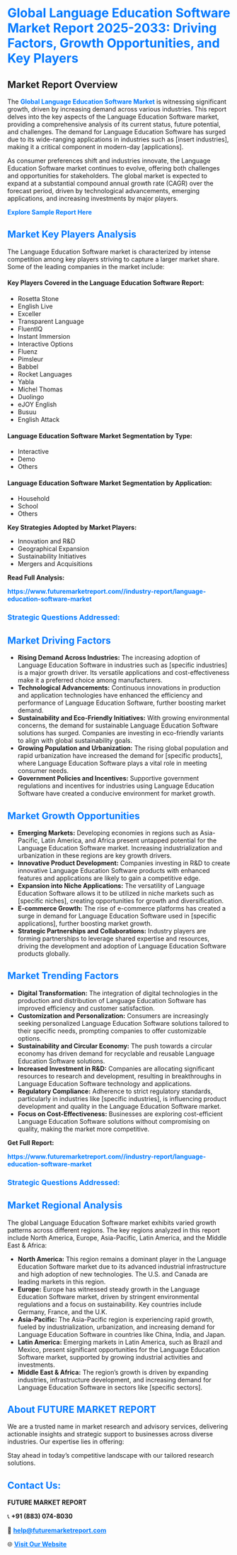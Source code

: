 <h1 style="color: #007BFF;">Global Language Education Software Market Report 2025-2033: Driving Factors, Growth Opportunities, and Key Players</h1>

<section id="overview">
<h2>Market Report Overview</h2>
<p>The <a href="https://www.futuremarketreport.com//industry-report/language-education-software-market" style="color: #007BFF; text-decoration: none;"><strong>Global Language Education Software Market</strong></a> is witnessing significant growth, driven by increasing demand across various industries. This report delves into the key aspects of the Language Education Software market, providing a comprehensive analysis of its current status, future potential, and challenges. The demand for Language Education Software has surged due to its wide-ranging applications in industries such as [insert industries], making it a critical component in modern-day [applications].</p>
<p>As consumer preferences shift and industries innovate, the Language Education Software market continues to evolve, offering both challenges and opportunities for stakeholders. The global market is expected to expand at a substantial compound annual growth rate (CAGR) over the forecast period, driven by technological advancements, emerging applications, and increasing investments by major players.</p>
</section>

<section id="overview">
<p><a href="https://www.futuremarketreport.com//request-sample/reportId=51933" style="color: #007BFF; text-decoration: none;"><strong>Explore Sample Report Here</strong></a></p>
</section>

<section id="key-players">
<h2 style="color: #007BFF;">Market Key Players Analysis</h2>
<p>The Language Education Software market is characterized by intense competition among key players striving to capture a larger market share. Some of the leading companies in the market include:</p>
<h4>Key Players Covered in the Language Education Software Report:</h4>
<ul><li>Rosetta Stone</li><li>English Live</li><li>Exceller</li><li>Transparent Language</li><li>FluentIQ</li><li>Instant Immersion</li><li>Interactive Options</li><li>Fluenz</li><li>Pimsleur</li><li>Babbel</li><li>Rocket Languages</li><li>Yabla</li><li>Michel Thomas</li><li>Duolingo</li><li>eJOY English</li><li>Busuu</li><li>English Attack</li></ul>
<h4>Language Education Software Market Segmentation by Type:</h4>
<ul><li>Interactive</li><li>Demo</li><li>Others</li></ul>

<h4>Language Education Software Market Segmentation by Application:</h4>
<ul><li>Household</li><li>School</li><li>Others</li></ul>
<p><strong>Key Strategies Adopted by Market Players:</strong></p>
<ul>
<li>Innovation and R&D</li>
<li>Geographical Expansion</li>
<li>Sustainability Initiatives</li>
<li>Mergers and Acquisitions</li>
</ul>
</section>

<section>
<p><strong>Read Full Analysis: </strong></p><a href="https://www.futuremarketreport.com//industry-report/language-education-software-market" style="color: #007BFF; text-decoration: none;"><strong>https://www.futuremarketreport.com//industry-report/language-education-software-market</strong></a>
<h3 style="color: #007BFF;">Strategic Questions Addressed:</h3>
</section>

<section id="driving-factors">
<h2 style="color: #007BFF;">Market Driving Factors</h2>
<ul>
<li><strong>Rising Demand Across Industries:</strong> The increasing adoption of Language Education Software in industries such as [specific industries] is a major growth driver. Its versatile applications and cost-effectiveness make it a preferred choice among manufacturers.</li>
<li><strong>Technological Advancements:</strong> Continuous innovations in production and application technologies have enhanced the efficiency and performance of Language Education Software, further boosting market demand.</li>
<li><strong>Sustainability and Eco-Friendly Initiatives:</strong> With growing environmental concerns, the demand for sustainable Language Education Software solutions has surged. Companies are investing in eco-friendly variants to align with global sustainability goals.</li>
<li><strong>Growing Population and Urbanization:</strong> The rising global population and rapid urbanization have increased the demand for [specific products], where Language Education Software plays a vital role in meeting consumer needs.</li>
<li><strong>Government Policies and Incentives:</strong> Supportive government regulations and incentives for industries using Language Education Software have created a conducive environment for market growth.</li>
</ul>
</section>

<section id="growth-opportunities">
<h2 style="color: #007BFF;">Market Growth Opportunities</h2>
<ul>
<li><strong>Emerging Markets:</strong> Developing economies in regions such as Asia-Pacific, Latin America, and Africa present untapped potential for the Language Education Software market. Increasing industrialization and urbanization in these regions are key growth drivers.</li>
<li><strong>Innovative Product Development:</strong> Companies investing in R&D to create innovative Language Education Software products with enhanced features and applications are likely to gain a competitive edge.</li>
<li><strong>Expansion into Niche Applications:</strong> The versatility of Language Education Software allows it to be utilized in niche markets such as [specific niches], creating opportunities for growth and diversification.</li>
<li><strong>E-commerce Growth:</strong> The rise of e-commerce platforms has created a surge in demand for Language Education Software used in [specific applications], further boosting market growth.</li>
<li><strong>Strategic Partnerships and Collaborations:</strong> Industry players are forming partnerships to leverage shared expertise and resources, driving the development and adoption of Language Education Software products globally.</li>
</ul>
</section>

<section id="trending-factors">
<h2 style="color: #007BFF;">Market Trending Factors</h2>
<ul>
<li><strong>Digital Transformation:</strong> The integration of digital technologies in the production and distribution of Language Education Software has improved efficiency and customer satisfaction.</li>
<li><strong>Customization and Personalization:</strong> Consumers are increasingly seeking personalized Language Education Software solutions tailored to their specific needs, prompting companies to offer customizable options.</li>
<li><strong>Sustainability and Circular Economy:</strong> The push towards a circular economy has driven demand for recyclable and reusable Language Education Software solutions.</li>
<li><strong>Increased Investment in R&D:</strong> Companies are allocating significant resources to research and development, resulting in breakthroughs in Language Education Software technology and applications.</li>
<li><strong>Regulatory Compliance:</strong> Adherence to strict regulatory standards, particularly in industries like [specific industries], is influencing product development and quality in the Language Education Software market.</li>
<li><strong>Focus on Cost-Effectiveness:</strong> Businesses are exploring cost-efficient Language Education Software solutions without compromising on quality, making the market more competitive.</li>
</ul>
</section>

<section>
<p><strong>Get Full Report: </strong></p><a href="https://www.futuremarketreport.com//industry-report/language-education-software-market" style="color: #007BFF; text-decoration: none;"><strong>https://www.futuremarketreport.com//industry-report/language-education-software-market</strong></a>
<h3 style="color: #007BFF;">Strategic Questions Addressed:</h3>
</section>


<section id="regional-analysis">
<h2 style="color: #007BFF;">Market Regional Analysis</h2>
<p>The global Language Education Software market exhibits varied growth patterns across different regions. The key regions analyzed in this report include North America, Europe, Asia-Pacific, Latin America, and the Middle East & Africa:</p>
<ul>
<li><strong>North America:</strong> This region remains a dominant player in the Language Education Software market due to its advanced industrial infrastructure and high adoption of new technologies. The U.S. and Canada are leading markets in this region.</li>
<li><strong>Europe:</strong> Europe has witnessed steady growth in the Language Education Software market, driven by stringent environmental regulations and a focus on sustainability. Key countries include Germany, France, and the U.K.</li>
<li><strong>Asia-Pacific:</strong> The Asia-Pacific region is experiencing rapid growth, fueled by industrialization, urbanization, and increasing demand for Language Education Software in countries like China, India, and Japan.</li>
<li><strong>Latin America:</strong> Emerging markets in Latin America, such as Brazil and Mexico, present significant opportunities for the Language Education Software market, supported by growing industrial activities and investments.</li>
<li><strong>Middle East & Africa:</strong> The region’s growth is driven by expanding industries, infrastructure development, and increasing demand for Language Education Software in sectors like [specific sectors].</li>
</ul>
</section>

<footer>
<h2 style="color: #007BFF;">About FUTURE MARKET REPORT</h2>
<p>We are a trusted name in market research and advisory services, delivering actionable insights and strategic support to businesses across diverse industries. Our expertise lies in offering:</p>

<p>Stay ahead in today’s competitive landscape with our tailored research solutions.</p>

<h2 style="color: #007BFF;">Contact Us:</h2>
<p><strong>FUTURE MARKET REPORT</strong></p>
<p>📞 <strong>+91 (883) 074-8030</strong></p>
<p>📧 <strong><a href="mailto:help@futuremarketreport.com" style="color: #007BFF;">help@futuremarketreport.com</a></strong></p>
<p>🌐 <strong><a href="https://www.futuremarketreport.com/" style="color: #007BFF;">Visit Our Website</a></strong></p>
</footer>
